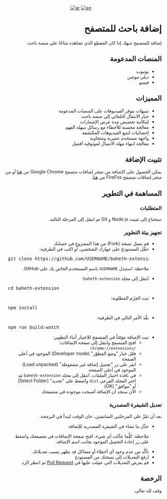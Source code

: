 <div align="center">

  [![ar](https://img.shields.io/badge/lang-ar-brightgreen.svg)](README.md)
  [![en](https://img.shields.io/badge/lang-en-red.svg)](README.en.md)

</div>

<h1 dir="rtl">إضافة باحث للمتصفح</h1>

<p dir="rtl">إضافة للمتصفح تنبهك إذا كان المقطع الذي تشاهده متاحًا على منصة باحث</p>

<h2 dir="rtl">المنصات المدعومة</h2>

<ul dir="rtl">
  <li>يوتيوب</li>
  <li>ديلي موشن</li>
  <li>فيميو</li>
</ul>

<h2 dir="rtl">المميزات</h2>

<ul dir="rtl">
  <li>تنبيهات بتوفر الفيديوهات على المنصات المدعومة</li>
  <li>خيار الانتقال التلقائي إلى منصة باحث</li>
  <li>إمكانية تخصيص مدة عرض الإشعارات</li>
  <li>معالجة محسنة للأخطاء مع رسائل سهلة الفهم</li>
  <li>إحصائيات لتتبع الفيديوهات المكتشفة</li>
  <li>واجهة مستخدم عصرية ومتجاوبة</li>
  <li>معالجة انتهاء مهلة الاتصال لموثوقية أفضل</li>
</ul>

<h2 dir="rtl">تثبيت الإضافة</h2>

<p dir="rtl">يمكن الحصول على الإضافة من متجر إضافات متصفح Google Chrome من <a href="https://chromewebstore.google.com/detail/ijdjnkiocmodojidknkpajajbpghhacl">هنا</a> أو من متجر إضافات متصفح FireFox من <a href="https://addons.mozilla.org/en-US/firefox/addon/baheth-%D8%A8%D8%A7%D8%AD%D8%AB">هنا</a>.<p>

<h2 dir="rtl">المساهمة في التطوير</h2>

<h3 dir="rtl">المتطلبات</h3>

<p dir="rtl">ستحتاج إلى تثبيت Node.js و Git ثم انتقل إلى المرحلة التالية.</p>

<h3 dir="rtl">تجهيز بيئة التطوير</h3>

<ul dir="rtl">
  <li>قم بعمل نسخة (Fork) من هذا المشروع في حسابك</li>
  <li>حمِّل المستودع على جهازك الشخصي، أو اكتب في الطرفية:</li>

  <pre dir="ltr">git clone https://github.com/USERNAME/baheth-extension.git</pre>

  <p dir="rtl">ملاحظة: استبدل <code>USERNAME</code> باسم المستخدم الخاص بك على GitHub.</p>

  <li>انتقل إلى مجلد <code>baheth-extension</code>:</li>
      
  <pre dir="ltr">cd baheth-extension</pre>
      
  <li>ثبت الحِزَم المطلوبة:</li>

  <pre dir="ltr">npm install</pre>

  <li>نفِّذ الأمر التالي في الطرفية:</li>

  <pre dir="ltr">npm run build:watch</pre>

  <li>ثبت الإضافة مؤقتاً في المتصفح للاختبار أثناء التطوير:
    <ul>
      <li>افتح المتصفح وانتقل إلى صفحة الإضافات: <code dir="ltr">chrome://extensions/</code></li>
      <li>فعّل خيار "وضع المطوّر" (Developer mode) الموجود في أعلى الصفحة</li>
      <li>انقر على زر "تحميل إضافة غير مضغوطة" (Load unpacked) الموجود في أعلى الصفحة</li>
      <li>في نافذة اختيار الملفات، انتقل إلى مجلد <code>baheth-extension</code> ثم اختر المجلد الفرعي <code>dist</code> واضغط على "تحديد" (Select Folder) أو "موافق" (OK)</li>
      <li>الآن ستجد أن الإضافة أصبحت موجودة في متصفحك</li>
    </ul>
  </li>
</ul>

<h3 dir="rtl">تعديل الشيفرة المصدرية</h3>

<p dir="rtl">بعد أن تمُرَّ على المرحلتين السابقتين، حان الوقت لتبدأ في البرمجة.</p>

<ul dir="rtl">
  <li>
    عدِّل ما تشاء في الشيفرة المصدرية للإضافة
    <p>ملاحظة: كلَّما عدَّلت أي شيء، افتح صفحة الإضافات في متصفحك واضغط على زر إعادة التحميل الموجود بجانب اسم الإضافة.</p>
  </li>
  <li>تأكَّد من عدم وجود أي أخطاء أو مشاكل قد تظهر بسبب تعديلاتك.</li>
  <li>ارفع التعديلات إلى نسختك من المستودع</li>
  <li>قم بعرض التعديلات التي عمِلت عليها في <a href="https://github.com/ieasybooks/baheth-extension/pulls">Pull Request</a> ثم انتظر الرد.</li>
</ul>

<h2 dir="rtl">الرخصة</h2>

<p dir="rtl">وقف لله تعالى.</p>

